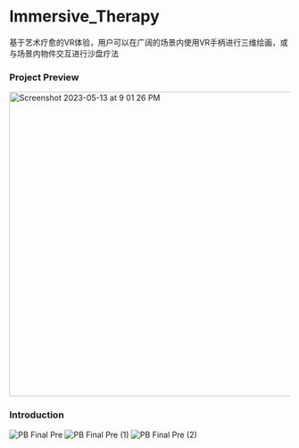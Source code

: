 # Immersive_Therapy

基于艺术疗愈的VR体验，用户可以在广阔的场景内使用VR手柄进行三维绘画，或与场景内物件交互进行沙盘疗法

### Project Preview
<img width="545" alt="Screenshot 2023-05-13 at 9 01 26 PM" src="https://github.com/lydia-lll/Immersive_Therapy/assets/86812182/e9de1fac-b0a1-4225-bc12-75c81e2e9a22">

### Introduction

![PB Final Pre](https://github.com/lydia-lll/Immersive_Therapy/assets/86812182/fc1cb1c7-382c-4fa7-a37a-21262cb9474c)
![PB Final Pre (1)](https://github.com/lydia-lll/Immersive_Therapy/assets/86812182/026611d9-7a4f-40ce-9240-58fe4c90c6ff)
![PB Final Pre (2)](https://github.com/lydia-lll/Immersive_Therapy/assets/86812182/726aa4f5-288f-4904-8254-da4508e933e4)
